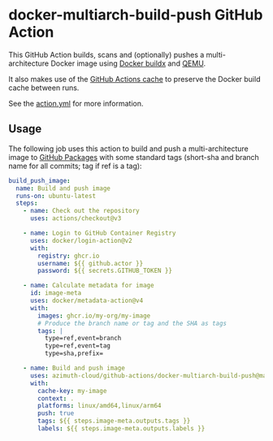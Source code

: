 # docker-multiarch-build-push GitHub Action

This GitHub Action builds, scans and (optionally) pushes a multi-architecture
Docker image using [Docker buildx](https://docs.docker.com/buildx/working-with-buildx/)
and [QEMU](https://www.qemu.org/).

It also makes use of the
[GitHub Actions cache](https://docs.github.com/en/actions/advanced-guides/caching-dependencies-to-speed-up-workflows)
to preserve the Docker build cache between runs.

See the [action.yml](./action.yml) for more information.

## Usage

The following job uses this action to build and push a multi-architecture image to
[GitHub Packages](https://github.com/features/packages) with some standard tags
(short-sha and branch name for all commits; tag if ref is a tag):

```yaml
build_push_image:
  name: Build and push image
  runs-on: ubuntu-latest
  steps:
    - name: Check out the repository
      uses: actions/checkout@v3

    - name: Login to GitHub Container Registry
      uses: docker/login-action@v2
      with:
        registry: ghcr.io
        username: ${{ github.actor }}
        password: ${{ secrets.GITHUB_TOKEN }}

    - name: Calculate metadata for image
      id: image-meta
      uses: docker/metadata-action@v4
      with:
        images: ghcr.io/my-org/my-image
        # Produce the branch name or tag and the SHA as tags
        tags: |
          type=ref,event=branch
          type=ref,event=tag
          type=sha,prefix=

    - name: Build and push image
      uses: azimuth-cloud/github-actions/docker-multiarch-build-push@master
      with:
        cache-key: my-image
        context: .
        platforms: linux/amd64,linux/arm64
        push: true
        tags: ${{ steps.image-meta.outputs.tags }}
        labels: ${{ steps.image-meta.outputs.labels }}
```
